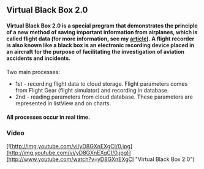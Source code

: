 ## Virtual Black Box 2.0
#### Virtual Black Box 2.0 is a special program that demonstrates the principle of a new method of saving important information from airplanes, which is called flight data (for more information, see my [article](http://jrnl.nau.edu.ua/index.php/ESU/article/viewFile/11682/15519 "CONTROL OF FLIGHT PARAMETERS WITH CLOUDY TECHNOLOGIES")). A flight recorder is also known like a black box is an electronic recording device placed in an aircraft for the purpose of facilitating the investigation of aviation accidents and incidents.
Two main processes:
* 1st - recording flight data to cloud storage. Flight parameters comes from Flight Gear (flight simulator) and recording in database.
* 2nd - reading parameters from cloud database. These parameters are represented in listView and on charts.
#### All processes occur in real time.

### Video 

[![http://img.youtube.com/vi/yD8GXnEXgCI/0.jpg](http://img.youtube.com/vi/yD8GXnEXgCI/0.jpg)](http://www.youtube.com/watch?v=yD8GXnEXgCI "Virtual Black Box 2.0")

